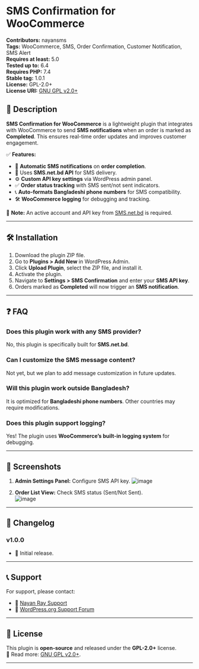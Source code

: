 # SMS Confirmation for WooCommerce

**Contributors:** nayansms  
**Tags:** WooCommerce, SMS, Order Confirmation, Customer Notification, SMS Alert  
**Requires at least:** 5.0  
**Tested up to:** 6.4  
**Requires PHP:** 7.4  
**Stable tag:** 1.0.1  
**License:** GPL-2.0+  
**License URI:** [GNU GPL v2.0+](https://www.gnu.org/licenses/gpl-2.0.html)  

## 📢 Description  

**SMS Confirmation for WooCommerce** is a lightweight plugin that integrates with WooCommerce to send **SMS notifications** when an order is marked as **Completed**. This ensures real-time order updates and improves customer engagement.  

✅ **Features:**  
- 📩 **Automatic SMS notifications** on **order completion**.  
- 🔑 Uses **SMS.net.bd API** for SMS delivery.  
- ⚙️ **Custom API key settings** via WordPress admin panel.  
- ✅ **Order status tracking** with SMS sent/not sent indicators.  
- 📞 **Auto-formats Bangladeshi phone numbers** for SMS compatibility.  
- 🛠 **WooCommerce logging** for debugging and tracking.  

🔹 **Note:** An active account and API key from [SMS.net.bd](https://www.sms.net.bd/) is required.

---

## 🛠 Installation  

1. Download the plugin ZIP file.  
2. Go to **Plugins > Add New** in WordPress Admin.  
3. Click **Upload Plugin**, select the ZIP file, and install it.  
4. Activate the plugin.  
5. Navigate to **Settings > SMS Confirmation** and enter your **SMS API key**.  
6. Orders marked as **Completed** will now trigger an **SMS notification**.  

---

## ❓ FAQ  

### Does this plugin work with any SMS provider?  
No, this plugin is specifically built for **SMS.net.bd**.  

### Can I customize the SMS message content?  
Not yet, but we plan to add message customization in future updates.  

### Will this plugin work outside Bangladesh?  
It is optimized for **Bangladeshi phone numbers**. Other countries may require modifications.  

### Does this plugin support logging?  
Yes! The plugin uses **WooCommerce’s built-in logging system** for debugging.  

---

## 📸 Screenshots  

1. **Admin Settings Panel:** Configure SMS API key.
![image](https://github.com/user-attachments/assets/13ff1d08-6110-4f78-a36a-16863a9b10d4)
  
2. **Order List View:** Check SMS status (Sent/Not Sent).  
![image](https://github.com/user-attachments/assets/5007ac02-3b05-4c7f-9c27-15f316b19980)

---

## 📜 Changelog  


### v1.0.0  
- 🚀 Initial release.  



---

## 📞 Support  

For support, please contact:  
- 📩 [Nayan Ray Support](https://dev-nayanray.github.io/)  
- 💬 [WordPress.org Support Forum](https://wordpress.org/support/plugin/sms-confirmation-for-woocommerce)  

---

## 📜 License  

This plugin is **open-source** and released under the **GPL-2.0+** license.  
📖 Read more: [GNU GPL v2.0+](https://www.gnu.org/licenses/gpl-2.0.html).  

---
